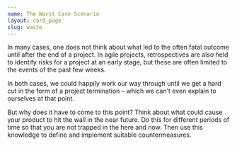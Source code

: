 ```yaml
---
name: The Worst Case Scenario
layout: card_page
slug: waste
---
```

In many cases, one does not think about what led to the often fatal outcome until after the end of a project. In agile projects, retrospectives are also held to identify risks for a project at an early stage, but these are often limited to the events of the past few weeks.

In both cases, we could happily work our way through until we get a hard cut in the form of a project termination &ndash; which we can't even explain to ourselves at that point.

But why does it have to come to this point? Think about what could cause your product to hit the wall in the near future. Do this for different periods of time so that you are not trapped in the here and now. Then use this knowledge to define and implement suitable countermeasures.
